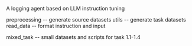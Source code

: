 
A logging agent based on LLM instruction tuning

preprocessing -- generate source datasets
utils -- generate task datasets
read_data -- format instruction and input

mixed_task -- small datasets and scripts for task 1.1-1.4








